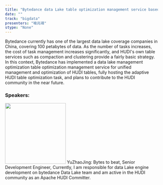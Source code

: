 ```yaml
---
title: "Bytedance data Lake table optimization management service based on Apache HUDI"
date: "" 
track: "bigdata"
presenters: "喻兆靖"
stype: "None"
---
```

Bytedance currently has one of the largest data lake coverage companies in China, covering 100 petabytes of data.
As the number of tasks increases, the cost of task management increases significantly, and HUDI's own table services such as compaction and clustering provide a fairly basic strategy.
In this context, Bytedance has implemented a data lake management optimization table optimization management service for unified management and optimization of HUDI tables, fully hosting the adaptive HUDI table optimization task, and plans to contribute to the HUDI community in the near future.
 ### Speakers: 
 <img src="images/speaker/1213.png" width="200" />
 YuZhaoJing: Bytes to beat, Senior Development Engineer, Currently, I am responsible for data Lake engine development on bytedance Data Lake team and am active in the HUDI community as an Apache HUDI Committer.
 